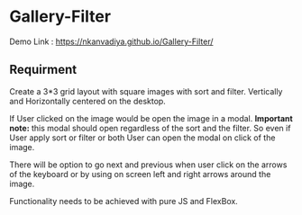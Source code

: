 # Gallery-Filter

Demo Link : https://nkanvadiya.github.io/Gallery-Filter/

## Requirment
Create a 3*3 grid layout with square images with sort and filter.
Vertically and Horizontally centered on the desktop.

If User clicked on the image would be open the image in a modal. 
**Important note:** this modal should open regardless of the sort and the filter. So even if User apply sort or filter or both User can open the modal on click of the image.

There will be option to go next and previous when user click on the arrows of the keyboard or by using on screen left and right arrows around the image.

Functionality needs to be achieved with pure JS and FlexBox.
